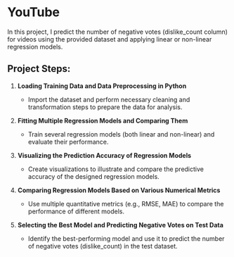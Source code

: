 # YouTube
In this project, I predict the number of negative votes (dislike_count column) for videos using the provided dataset and applying linear or non-linear regression models. 
## Project Steps:
1. **Loading Training Data and Data Preprocessing in Python**  
   - Import the dataset and perform necessary cleaning and transformation steps to prepare the data for analysis.  

2. **Fitting Multiple Regression Models and Comparing Them**  
   - Train several regression models (both linear and non-linear) and evaluate their performance.  

3. **Visualizing the Prediction Accuracy of Regression Models**  
   - Create visualizations to illustrate and compare the predictive accuracy of the designed regression models.  

4. **Comparing Regression Models Based on Various Numerical Metrics**  
   - Use multiple quantitative metrics (e.g., RMSE, MAE) to compare the performance of different models.  

5. **Selecting the Best Model and Predicting Negative Votes on Test Data**  
   - Identify the best-performing model and use it to predict the number of negative votes (dislike_count) in the test dataset.
